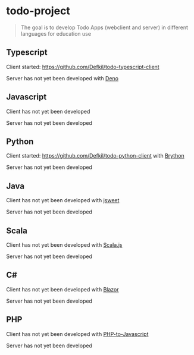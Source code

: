 # todo-project
> The goal is to develop Todo Apps (webclient and server) in different languages for education use

## Typescript
Client started: https://github.com/Defkil/todo-typescript-client

Server has not yet been developed with [Deno](https://deno.land/)

## Javascript
Client has not yet been developed

Server has not yet been developed

## Python
Client started: https://github.com/Defkil/todo-python-client with [Brython](https://brython.info/)

Server has not yet been developed

## Java
Client has not yet been developed with [jsweet](http://www.jsweet.org/)

Server has not yet been developed

## Scala
Client has not yet been developed with [Scala.js](https://www.scala-js.org/)

Server has not yet been developed

## C#
Client has not yet been developed with [Blazor](https://dotnet.microsoft.com/apps/aspnet/web-apps/blazor)

Server has not yet been developed

## PHP
Client has not yet been developed with [PHP-to-Javascript](https://github.com/tito10047/PHP-to-Javascript)

Server has not yet been developed
